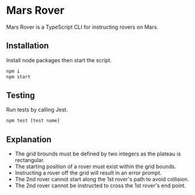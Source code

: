 # Mars Rover

Mars Rover is a TypeScript CLI for instructing rovers on Mars.

## Installation

Install node packages then start the script.

```bash
npm i
npm start
```

## Testing

Run tests by calling Jest.

```bash
npm test [test name]
```

## Explanation

* The grid brounds must be defined by two integers as the plateau is rectangular. 
* The starting position of a rover must exist within the grid bounds.
* Instructing a rover off the grid will result in an error prompt. 
* The 2nd rover cannot start along the 1st rover's path to avoid collision. 
* The 2nd rover cannot be instructed to cross the 1st rover's end point. 